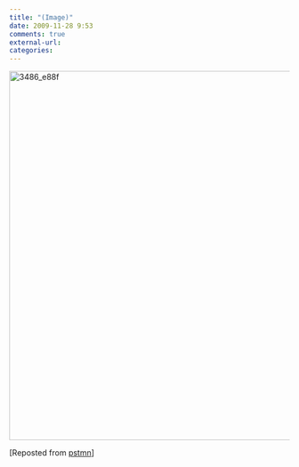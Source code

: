 ```yaml
---
title: "(Image)"
date: 2009-11-28 9:53
comments: true
external-url:
categories:
---
```

[<img src="http://e.asset.soup.io/asset/0539/3486_e88f.jpeg" width="1000" height="664" alt="3486_e88f" />][1]

[Reposted from [pstmn][2]]

  [1]: http://www.archdaily.com/40418/summer-house-vestfold-2-jva/
  [2]: http://pstmn.soup.io/post/34784687/Image
